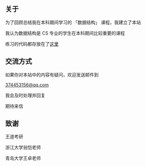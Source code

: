## 关于

为了回顾总结我在本科期间学习的 「数据结构」 课程，我建立了本站

我认为数据结构是 CS 专业的学生在本科期间比较重要的课程

练习的代码都存放在了[这里](https://github.com/Brannua/data-structure/tree/master/src)

## 交流方式

如果你对本站中的内容有疑问，欢迎发送邮件到

374453156@qq.com

我会及时处理并回复

期待来信

## 致谢

王道考研

浙江大学翁恺老师

青岛大学王卓老师
